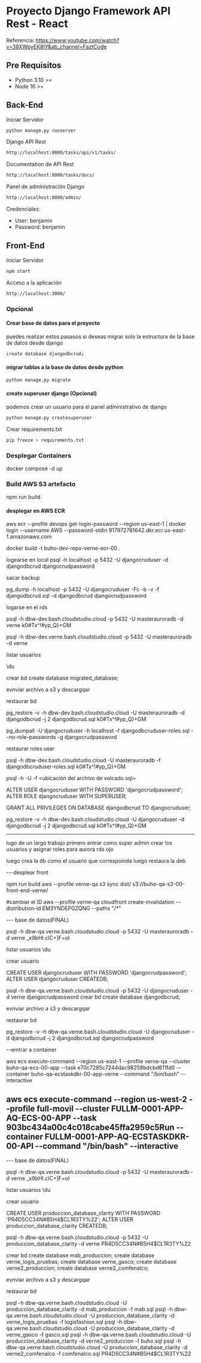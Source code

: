 # Proyecto Django Framework API Rest - React

Referencia: https://www.youtube.com/watch?v=38XWpyEK8IY&ab_channel=FaztCode

## Pre Requisitos

- Python 3.10 >=
- Node 16 >=


## Back-End

Iniciar Servidor
````bash
python manage.py runserver
````
Django API Rest
````bash
http://localhost:8000/tasks/api/v1/tasks/
````

Documentation de API Rest
````bash
http://localhost:8000/tasks/docs/
````

Panel de administración Django
````bash
http://localhost:8000/admin/
````
Credenciales:

- User: benjamin
- Password: benjamin


## Front-End

Iniciar Servidor
````bash
npm start
````
Acceso a la aplicación
````bash
http://localhost:3000/
````

### Opcional
#### Crear base de datos para el proyecto
puedes realizar estos pasasos si deseas migrar solo la estructura de la base de datos  desde django 

````bash
create database djangodbcrud;
````
#### migrar tablas a la base de datos desde python
````bash
python manage.py migrate
````
#### create superuser django (Opcional)
podemos crear un usuario para el panel administrativo de django
````bash
python manage.py createsuperuser
````

Crear requirements.txt
````bash
pip freeze > requirements.txt
````


### Desplegar Containers
docker compose -d up


### Build AWS S3 artefacto
npm run build



#### desplegar en AWS ECR


aws ecr --profile devops get-login-password --region us-east-1 | docker login --username AWS --password-stdin 917972781642.dkr.ecr.us-east-1.amazonaws.com

docker build -t buho-dev-repo-verne-ecr-00 .


logearse en local
psql -h localhost -p 5432 -U djangocruduser  -d djangodbcrud
djangocrudpassword

sacar backup

pg_dump -h localhost -p 5432 -U djangocruduser -Fc -b -v -f djangodbcrud.sql -d djangodbcrud
djangocrudpassword


logarse en el rds

psql -h dbw-dev.bash.cloudstudio.cloud	-p 5432 -U masterauroradb -d verne
k0#Tx^!#yp_Q}+GM



psql -h dbw-dev.verne.bash.cloudstudio.cloud	-p 5432 -U masterauroradb -d verne

listar usuarios

\du

crear bd 
create database migrated_database;


evnviar archivo a s3 y descargqar



restaurar bd

pg_restore -v -h dbw-dev.bash.cloudstudio.cloud -U masterauroradb -d djangodbcrud -j 2 djangodbcrud.sql
k0#Tx^!#yp_Q}+GM



pg_dumpall -U djangocruduser -h localhost  -f djangodbcruduser-roles.sql --no-role-passwords -g
djangocrudpassword

restaurar roles user

psql -h dbw-dev.bash.cloudstudio.cloud -U masterauroradb -f djangodbcruduser-roles.sql
k0#Tx^!#yp_Q}+GM


psql -h <nombre de host> -U <nombre de usuario> -f <ubicación del archivo de volcado.sql>


ALTER USER djangocruduser WITH PASSWORD 'djangocrudpassword';
ALTER ROLE djangocruduser WITH SUPERUSER;



GRANT ALL PRIVILEGES ON DATABASE djangodbcrud TO djangocruduser;



pg_restore -v -h dbw-dev.bash.cloudstudio.cloud -U djangocruduser -d djangodbcrud -j 2 djangodbcrud.sql
k0#Tx^!#yp_Q}+GM

------------
lugo de un largo trabajo
primero entrar como super admin
crear los usuarios y asignar roles para aurora rds ojo

luego crea la db como el usuario que correspoinda
luego restaura la deb


---desplear front

npm run build
aws --profile verne-qa s3 sync dist/ s3://buho-qa-s3-00-front-end-verne/

#cambiar el ID
aws --profile verne-qa cloudfront create-invalidation --distribution-id EM3YNDEPGZQNG --paths "/*"



--- base de datos(FINAL)

psql -h dbw-qa.verne.bash.cloudstudio.cloud	-p 5432 -U masterauroradb -d verne
_x9bHI.clC+]F=oI

listar usuarios
\du

crear usuario

CREATE USER djangocruduser WITH PASSWORD 'djangocrudpassword';
ALTER USER djangocruduser CREATEDB;





psql -h dbw-qa.verne.bash.cloudstudio.cloud	-p 5432 -U djangocruduser -d verne
djangocrudpassword
crear bd 
create database djangodbcrud;

evnviar archivo a s3 y descargqar


restaurar bd

pg_restore -v -h dbw-qa.verne.bash.cloudstudio.cloud -U djangocruduser -d djangodbcrud -j 2 djangodbcrud.sql
djangocrudpassword


--emtrar a container

aws ecs execute-command --region us-east-1 --profile verne-qa --cluster buho-qa-ecs-00-app --task e70c7285c7244dac98258bdcbd611fd0 --container buho-qa-ecstaskdkr-00-app-verne	 --command "/bin/bash" --interactive

aws ecs execute-command --region us-west-2 --profile full-movil --cluster FULLM-0001-APP-AQ-ECS-00-APP --task 903bc434a00c4c018cabe45ffa2959c5Run --container FULLM-0001-APP-AQ-ECSTASKDKR-00-API	 --command "/bin/bash" --interactive
-------------------- 
--- base de datos(FINAL)

psql -h dbw-qa.verne.bash.cloudstudio.cloud	-p 5432 -U masterauroradb -d verne
_x9bHI.clC+]F=oI

listar usuarios
\du

crear usuario

CREATE USER produccion_database_clarity WITH PASSWORD 'PR4D5CC34N#B5H4$CL1R3TY%22';
ALTER USER produccion_database_clarity CREATEDB;





psql -h dbw-qa.verne.bash.cloudstudio.cloud	-p 5432 -U produccion_database_clarity -d verne
PR4D5CC34N#B5H4$CL1R3TY%22

crear bd 
create database mab_produccion;
create database verne_logis_pruebas;
create database verne_gasco;
create database verne2_produccion;
create database verne2_comfenalco;

evnviar archivo a s3 y descargqar


restaurar bd

psql -h dbw-qa.verne.bash.cloudstudio.cloud -U produccion_database_clarity -d mab_produccion -f mab.sql
psql -h dbw-qa.verne.bash.cloudstudio.cloud -U produccion_database_clarity -d verne_logis_pruebas -f logisfashion.sql
psql -h dbw-qa.verne.bash.cloudstudio.cloud -U produccion_database_clarity -d verne_gasco -f gasco.sql
psql -h dbw-qa.verne.bash.cloudstudio.cloud -U produccion_database_clarity -d verne2_produccion -f buho.sql
psql -h dbw-qa.verne.bash.cloudstudio.cloud -U produccion_database_clarity -d verne2_comfenalco -f comfenalco.sql
PR4D5CC34N#B5H4$CL1R3TY%22

